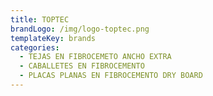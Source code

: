 ```yaml
---
title: TOPTEC
brandLogo: /img/logo-toptec.png
templateKey: brands
categories:
  - TEJAS EN FIBROCEMETO ANCHO EXTRA
  - CABALLETES EN FIBROCEMENTO
  - PLACAS PLANAS EN FIBROCEMENTO DRY BOARD
---
```

